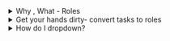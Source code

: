 <details>
<summary>Why , What - Roles</summary>
<br>

  <img width="933" alt="image" src="https://user-images.githubusercontent.com/75510135/163664012-17104fbe-e2e6-4909-b6af-ede1d454fe55.png">

  <img width="924" alt="image" src="https://user-images.githubusercontent.com/75510135/163664039-c732456f-191e-4304-89dd-79ef0a5dfa87.png">

  <img width="975" alt="image" src="https://user-images.githubusercontent.com/75510135/163664049-96fe55c1-c5b9-4463-a47a-72cf0958691a.png">

  
</details>

<details>
<summary>Get your hands dirty- convert tasks to roles</summary>
<br>

  - pick the code from https://github.com/rupeshpanwar/ansible-advance.git , commit # 025d3da..789e97f , branch - main
  - create new branch roles
  > git checkout -b roles
  - create new dir roles / mysql_db
  > ansible-galaxy init mysql_db
  <img width="281" alt="image" src="https://user-images.githubusercontent.com/75510135/163664693-e758e2d9-fc71-4c0c-8f7b-55fedb004a18.png">
  - move code from tasks/deploy_db.yml to mysql_db/tasks/main.yml
  <img width="1105" alt="image" src="https://user-images.githubusercontent.com/75510135/163664763-fddd3d28-07b3-4035-b5ac-e9a9ff3daf9f.png">

  - similiary, create role for flask_web and move the code from tasks/deploy_web.yml to roles/flask_web/tasks/main.yml
  > ansible-galaxy init flask_web
  <img width="1014" alt="image" src="https://user-images.githubusercontent.com/75510135/163664824-01e4ba7d-af0d-485a-b3ef-e1325ad27f6f.png">
 - feel free to delete tasks dir
 - create one more role to install python dependency and mentioned under playbook.yml in the tasks section
  <img width="896" alt="image" src="https://user-images.githubusercontent.com/75510135/163664882-4554738e-ca7e-4a5f-a109-948bb7fa01eb.png">
  <img width="614" alt="image" src="https://user-images.githubusercontent.com/75510135/163664894-d6a421d7-94fe-4975-89cd-ef8350dbc968.png">

  - finally, include roles section into playbook.yml , in specific order to execute
  <img width="683" alt="image" src="https://user-images.githubusercontent.com/75510135/163664949-ffe4514b-a03a-4f75-9d5b-9cffd8418717.png">

  - when ansible-playbook is run, note down the console output where it mention role name and underlying task attached to that role
  <img width="1044" alt="image" src="https://user-images.githubusercontent.com/75510135/163665024-ed2bf077-45ef-4ea6-9417-40f1b021c414.png">

  
</details>

<details>
<summary>How do I dropdown?</summary>
<br>
This is how you dropdown.
</details>
